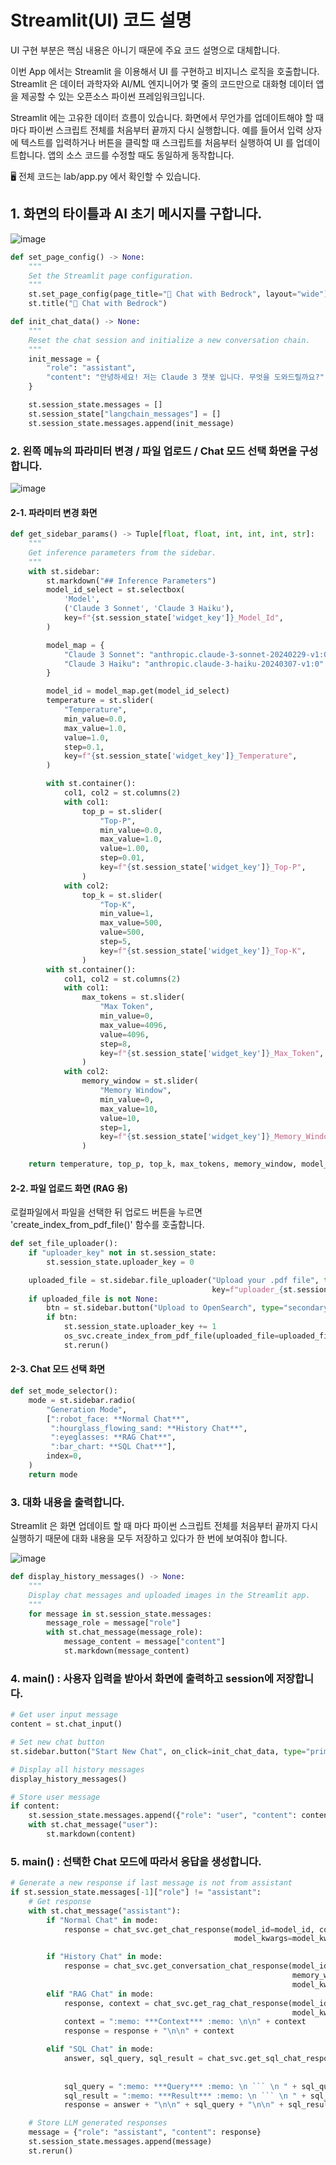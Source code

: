 # Streamlit(UI) 코드 설명

UI 구현 부분은 핵심 내용은 아니기 때문에 주요 코드 설명으로 대체합니다.

이번 App 에서는 Streamlit 을 이용해서 UI 를 구현하고 비지니스 로직을 호출합니다. Streamlit 은 데이터 과학자와 AI/ML 엔지니어가 몇 줄의 코드만으로 대화형 데이터 앱을 제공할 수 있는 오픈소스 파이썬 프레임워크입니다. 

Streamlit 에는 고유한 데이터 흐름이 있습니다. 화면에서 무언가를 업데이트해야 할 때마다 파이썬 스크립트 전체를 처음부터 끝까지 다시 실행합니다. 예를 들어서 입력 상자에 텍스트를 입력하거나 버튼을 클릭할 때 스크립트를 처음부터 실행하여 UI 를 업데이트합니다. 앱의 소스 코드를 수정할 때도 동일하게 동작합니다.

🖥️ 전체 코드는 lab/app.py 에서 확인할 수 있습니다.

## 1. 화면의 타이틀과 AI 초기 메시지를 구합니다.
![image](https://github.com/user-attachments/assets/b88363f1-eee4-4e19-9f83-cea1fc0caa21)

```python
def set_page_config() -> None:
    """
    Set the Streamlit page configuration.
    """
    st.set_page_config(page_title="🤖 Chat with Bedrock", layout="wide")
    st.title("🤖 Chat with Bedrock")
```

```python
def init_chat_data() -> None:
    """
    Reset the chat session and initialize a new conversation chain.
    """
    init_message = {
        "role": "assistant",
        "content": "안녕하세요! 저는 Claude 3 챗봇 입니다. 무엇을 도와드릴까요?",
    }

    st.session_state.messages = []
    st.session_state["langchain_messages"] = []
    st.session_state.messages.append(init_message)
```


### 2. 왼쪽 메뉴의 파라미터 변경 / 파일 업로드 / Chat 모드 선택 화면을 구성합니다.

![image](https://github.com/user-attachments/assets/01022c9c-1b78-4fdb-9607-c90692a065e3)

#### 2-1. 파라미터 변경 화면

```python
def get_sidebar_params() -> Tuple[float, float, int, int, int, str]:
    """
    Get inference parameters from the sidebar.
    """
    with st.sidebar:
        st.markdown("## Inference Parameters")
        model_id_select = st.selectbox(
            'Model',
            ('Claude 3 Sonnet', 'Claude 3 Haiku'),
            key=f"{st.session_state['widget_key']}_Model_Id",
        )

        model_map = {
            "Claude 3 Sonnet": "anthropic.claude-3-sonnet-20240229-v1:0",
            "Claude 3 Haiku": "anthropic.claude-3-haiku-20240307-v1:0"
        }

        model_id = model_map.get(model_id_select)
        temperature = st.slider(
            "Temperature",
            min_value=0.0,
            max_value=1.0,
            value=1.0,
            step=0.1,
            key=f"{st.session_state['widget_key']}_Temperature",
        )

        with st.container():
            col1, col2 = st.columns(2)
            with col1:
                top_p = st.slider(
                    "Top-P",
                    min_value=0.0,
                    max_value=1.0,
                    value=1.00,
                    step=0.01,
                    key=f"{st.session_state['widget_key']}_Top-P",
                )
            with col2:
                top_k = st.slider(
                    "Top-K",
                    min_value=1,
                    max_value=500,
                    value=500,
                    step=5,
                    key=f"{st.session_state['widget_key']}_Top-K",
                )
        with st.container():
            col1, col2 = st.columns(2)
            with col1:
                max_tokens = st.slider(
                    "Max Token",
                    min_value=0,
                    max_value=4096,
                    value=4096,
                    step=8,
                    key=f"{st.session_state['widget_key']}_Max_Token",
                )
            with col2:
                memory_window = st.slider(
                    "Memory Window",
                    min_value=0,
                    max_value=10,
                    value=10,
                    step=1,
                    key=f"{st.session_state['widget_key']}_Memory_Window",
                )

    return temperature, top_p, top_k, max_tokens, memory_window, model_id
```

#### 2-2. 파일 업로드 화면 (RAG 용)

로컬파일에서 파일을 선택한 뒤 업로드 버튼을 누르면 'create_index_from_pdf_file()' 함수를 호출합니다.

```python
def set_file_uploader():
    if "uploader_key" not in st.session_state:
        st.session_state.uploader_key = 0

    uploaded_file = st.sidebar.file_uploader("Upload your .pdf file", type={"pdf", "csv"},
                                             key=f"uploader_{st.session_state.uploader_key}")
    if uploaded_file is not None:
        btn = st.sidebar.button("Upload to OpenSearch", type="secondary")
        if btn:
            st.session_state.uploader_key += 1
            os_svc.create_index_from_pdf_file(uploaded_file=uploaded_file)
            st.rerun()
```

#### 2-3. Chat 모드 선택 화면

```python
def set_mode_selector():
    mode = st.sidebar.radio(
        "Generation Mode",
        [":robot_face: **Normal Chat**",
         ":hourglass_flowing_sand: **History Chat**",
         ":eyeglasses: **RAG Chat**",
         ":bar_chart: **SQL Chat**"],
        index=0,
    )
    return mode
```


### 3. 대화 내용을 출력합니다.

Streamlit 은 화면 업데이트 할 때 마다 파이썬 스크립트 전체를 처음부터 끝까지 다시 실행하기 때문에 대화 내용을 모두 저장하고 있다가 한 번에 보여줘야 합니다.

![image](https://github.com/user-attachments/assets/36d816af-ffae-4b98-8edb-1228b45bd641)


```python
def display_history_messages() -> None:
    """
    Display chat messages and uploaded images in the Streamlit app.
    """
    for message in st.session_state.messages:
        message_role = message["role"]
        with st.chat_message(message_role):
            message_content = message["content"]
            st.markdown(message_content)
```


### 4. main() : 사용자 입력을 받아서 화면에 출력하고 session에 저장합니다.

```python
# Get user input message
content = st.chat_input()

# Set new chat button
st.sidebar.button("Start New Chat", on_click=init_chat_data, type="primary")

# Display all history messages
display_history_messages()

# Store user message
if content:
    st.session_state.messages.append({"role": "user", "content": content})
    with st.chat_message("user"):
        st.markdown(content)
```


### 5. main() : 선택한 Chat 모드에 따라서 응답을 생성합니다.

```python
# Generate a new response if last message is not from assistant
if st.session_state.messages[-1]["role"] != "assistant":
    # Get response
    with st.chat_message("assistant"):
        if "Normal Chat" in mode:
            response = chat_svc.get_chat_response(model_id=model_id, content=content,
                                                  model_kwargs=model_kwargs)

        if "History Chat" in mode:
            response = chat_svc.get_conversation_chat_response(model_id=model_id, content=content,
                                                               memory_window=memory_window,
                                                               model_kwargs=model_kwargs)
        elif "RAG Chat" in mode:
            response, context = chat_svc.get_rag_chat_response(model_id=model_id, content=content,
                                                               model_kwargs=model_kwargs)
            context = ":memo: ***Context*** :memo: \n\n" + context
            response = response + "\n\n" + context

        elif "SQL Chat" in mode:
            answer, sql_query, sql_result = chat_svc.get_sql_chat_response(model_id=model_id,
                                                                           content=content,
                                                                           model_kwargs=model_kwargs)
            sql_query = ":memo: ***Query*** :memo: \n ``` \n " + sql_query + "\n ```"
            sql_result = ":memo: ***Result*** :memo: \n ``` \n " + sql_result + "\n ```"
            response = answer + "\n\n" + sql_query + "\n\n" + sql_result

    # Store LLM generated responses
    message = {"role": "assistant", "content": response}
    st.session_state.messages.append(message)
    st.rerun()
```